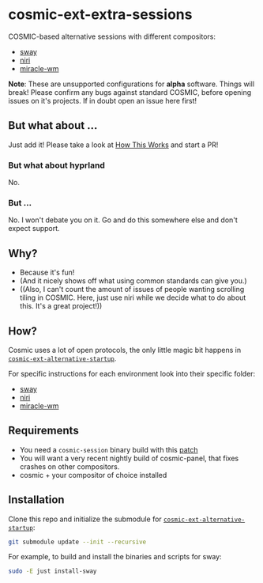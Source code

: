 # cosmic-ext-extra-sessions

COSMIC-based alternative sessions with different compositors:
- [sway](https://github.com/swaywm/sway)
- [niri](https://github.com/YaLTeR/niri)
- [miracle-wm](https://miracle-wm.org/)

**Note**: These are unsupported configurations for **alpha** software. Things will break!
Please confirm any bugs against standard COSMIC, before opening issues on it's projects.
If in doubt open an issue here first!

## But what about ...

Just add it! Please take a look at [How This Works](./HowThisWorks.md) and start a PR!

### But what about hyprland

No.

### But ...

No. I won't debate you on it. Go and do this somewhere else and don't expect support.

## Why?

- Because it's fun!
- (And it nicely shows off what using common standards can give you.)
- ((Also, I can't count the amount of issues of people wanting scrolling tiling in COSMIC. Here, just use niri while we decide what to do about this. It's a great project!))

## How?

Cosmic uses a lot of open protocols, the only little magic bit happens in [`cosmic-ext-alternative-startup`](https://github.com/drakulix/cosmic-ext-alternative-startup).

For specific instructions for each environment look into their specific folder:
- [sway](./sway)
- [niri](./niri)
- [miracle-wm](./miracle)

## Requirements

- You need a `cosmic-session` binary build with this [patch](https://github.com/pop-os/cosmic-session/pull/75)
- You will want a very recent nightly build of cosmic-panel, that fixes crashes on other compositors.
- cosmic + your compositor of choice installed

## Installation

Clone this repo and initialize the submodule for [`cosmic-ext-alternative-startup`](https://github.com/drakulix/cosmic-ext-alternative-startup):

```bash
git submodule update --init --recursive
```

For example, to build and install the binaries and scripts for sway:

```bash
sudo -E just install-sway
```

